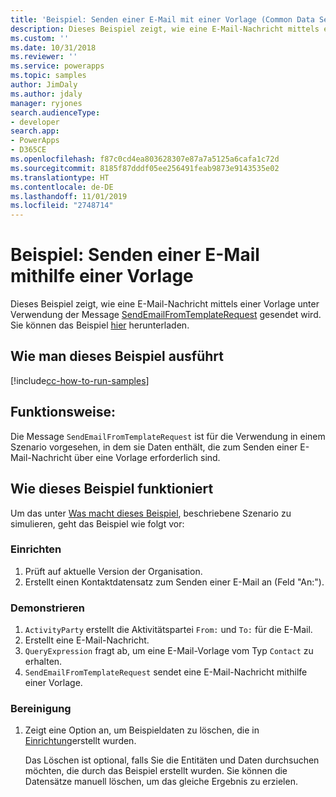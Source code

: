 ```yaml
---
title: 'Beispiel: Senden einer E-Mail mit einer Vorlage (Common Data Service) | Microsoft-Dokumentation'
description: Dieses Beispiel zeigt, wie eine E-Mail-Nachricht mittels einer Vorlage gesendet wird.
ms.custom: ''
ms.date: 10/31/2018
ms.reviewer: ''
ms.service: powerapps
ms.topic: samples
author: JimDaly
ms.author: jdaly
manager: ryjones
search.audienceType:
- developer
search.app:
- PowerApps
- D365CE
ms.openlocfilehash: f87c0cd4ea803628307e87a7a5125a6cafa1c72d
ms.sourcegitcommit: 8185f87dddf05ee256491feab9873e9143535e02
ms.translationtype: HT
ms.contentlocale: de-DE
ms.lasthandoff: 11/01/2019
ms.locfileid: "2748714"
---
```

# <a name="sample-send-an-email-using-a-template"></a>Beispiel: Senden einer E-Mail mithilfe einer Vorlage

<!-- https://docs.microsoft.com/dynamics365/customer-engagement/developer/sample-send-email-template -->

Dieses Beispiel zeigt, wie eine E-Mail-Nachricht mittels einer Vorlage unter Verwendung der Message [SendEmailFromTemplateRequest](https://docs.microsoft.com/dotnet/api/microsoft.crm.sdk.messages.sendemailfromtemplaterequest?view=dynamics-general-ce-9) gesendet wird. Sie können das Beispiel [hier](https://github.com/Microsoft/PowerApps-Samples/tree/master/cds/orgsvc/C%23/SendEmailUsingTemp) herunterladen.

## <a name="how-to-run-this-sample"></a>Wie man dieses Beispiel ausführt

[!include[cc-how-to-run-samples](../../includes/cc-how-to-run-samples.md)]

## <a name="what-this-sample-does"></a>Funktionsweise:

Die Message `SendEmailFromTemplateRequest` ist für die Verwendung in einem Szenario vorgesehen, in dem sie Daten enthält, die zum Senden einer E-Mail-Nachricht über eine Vorlage erforderlich sind.

## <a name="how-this-sample-works"></a>Wie dieses Beispiel funktioniert

Um das unter [Was macht dieses Beispiel](#what-this-sample-does), beschriebene Szenario zu simulieren, geht das Beispiel wie folgt vor:

### <a name="setup"></a>Einrichten

1. Prüft auf aktuelle Version der Organisation.
2. Erstellt einen Kontaktdatensatz zum Senden einer E-Mail an (Feld "An:").

### <a name="demonstrate"></a>Demonstrieren

1. `ActivityParty` erstellt die Aktivitätspartei `From:` und `To:` für die E-Mail.
2. Erstellt eine E-Mail-Nachricht.
3. `QueryExpression` fragt ab, um eine E-Mail-Vorlage vom Typ `Contact` zu erhalten.
4. `SendEmailFromTemplateRequest` sendet eine E-Mail-Nachricht mithilfe einer Vorlage.

### <a name="clean-up"></a>Bereinigung

1. Zeigt eine Option an, um Beispieldaten zu löschen, die in [Einrichtung](#setup)erstellt wurden.

    Das Löschen ist optional, falls Sie die Entitäten und Daten durchsuchen möchten, die durch das Beispiel erstellt wurden. Sie können die Datensätze manuell löschen, um das gleiche Ergebnis zu erzielen.
